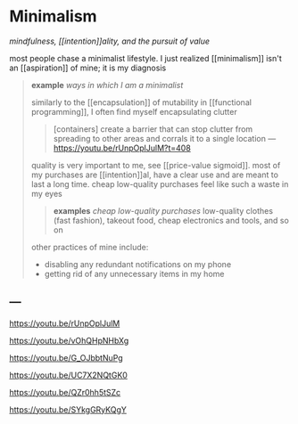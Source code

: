 # Minimalism

_mindfulness, [[intention]]ality, and the pursuit of value_

most people chase a minimalist lifestyle. I just realized [[minimalism]] isn't an [[aspiration]] of mine; it is my diagnosis

> **example** _ways in which I am a minimalist_
>
> similarly to the [[encapsulation]] of mutability in [[functional programming]], I often find myself encapsulating clutter
>
> > [containers] create a barrier that can stop clutter from spreading to other areas and corrals it to a single location &mdash; <https://youtu.be/rUnpOplJulM?t=408>
>
> quality is very important to me, see [[price-value sigmoid]]. most of my purchases are [[intention]]al, have a clear use and are meant to last a long time. cheap low-quality purchases feel like such a waste in my eyes
>
> > **examples** _cheap low-quality purchases_ low-quality clothes (fast fashion), takeout food, cheap electronics and tools, and so on
>
> other practices of mine include:
>
> - disabling any redundant notifications on my phone
> - getting rid of any unnecessary items in my home

## &mdash;

<https://youtu.be/rUnpOplJulM>

<https://youtu.be/vOhQHpNHbXg>

<https://youtu.be/G_OJbbtNuPg>

<https://youtu.be/UC7X2NQtGK0>

<https://youtu.be/QZr0hh5tSZc>

<https://youtu.be/SYkgGRyKQgY>
